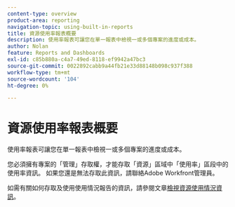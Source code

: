 ```yaml
---
content-type: overview
product-area: reporting
navigation-topic: using-built-in-reports
title: 資源使用率報表概要
description: 使用率報表可讓您在單一報表中檢視一或多個專案的進度或成本。
author: Nolan
feature: Reports and Dashboards
exl-id: c85b880a-c4a7-49ed-8118-ef9942a47bc3
source-git-commit: 0022892cabb9a44fb21e33d88148b098c937f388
workflow-type: tm+mt
source-wordcount: '104'
ht-degree: 0%

---
```



# 資源使用率報表概要

<!--Audited: 11/2024-->

<!--CONTEXT SENSITIVE HELP - this is linked to the product. It is about a Resource reporting built-in report, so we need to keep it in both areas.-->

使用率報表可讓您在單一報表中檢視一或多個專案的進度或成本。

您必須擁有專案的「管理」存取權，才能存取「資源」區域中「使用率」區段中的使用率資訊。 如果您還是無法存取此資訊，請聯絡Adobe Workfront管理員。

如需有關如何存取及使用使用情況報告的資訊，請參閱文章[檢視資源使用情況資訊](../../../resource-mgmt/resource-utilization/view-utilization-information.md)。
